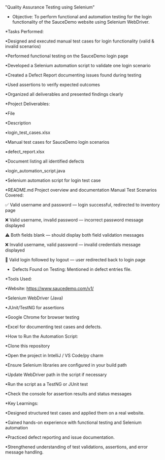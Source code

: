 "Quality Assurance  Testing using Selenium"
* Objective:
To perform functional and automation testing for the login functionality of the SauceDemo website using Selenium WebDriver.


 *Tasks Performed:

 
•Designed and executed manual test cases for login functionality (valid & invalid scenarios)

•Performed functional testing on the SauceDemo login page

•Developed a Selenium automation script to validate one login scenario

•Created a Defect Report documenting issues found during testing

•Used assertions to verify expected outcomes

•Organized all deliverables and presented findings clearly




*Project Deliverables:


•File 

•Description

•login_test_cases.xlsx

•Manual test cases for SauceDemo login scenarios

•defect_report.xlsx

•Document listing all identified defects

•login_automation_script.java

•Selenium automation script for login test case





*README.md Project overview and documentation  Manual Test Scenarios Covered:


✅ Valid username and password — login successful, redirected to inventory page

❌ Valid username, invalid password — incorrect password message displayed

⚠️ Both fields blank — should display both field validation messages

❌ Invalid username, valid password — invalid credentials message displayed

🔁 Valid login followed by logout — user redirected back to login page






* Defects Found on Testing: Mentioned in defect entries file.




 *Tools Used:

 
•Website: https://www.saucedemo.com/v1/

•Selenium WebDriver (Java)

•JUnit/TestNG for assertions

•Google Chrome for browser testing

•Excel for documenting test cases and defects.





 *How to Run the Automation Script:
 
•Clone this repository

•Open the project in  IntelliJ / VS Code/py charm

•Ensure Selenium libraries are configured in your build path

•Update WebDriver path in the script if necessary

•Run the script as a TestNG or JUnit test

•Check the console for assertion results and status messages





 *Key Learnings:
 
 
•Designed structured test cases and applied them on a real website.

•Gained hands-on experience with functional testing and Selenium automation

•Practiced defect reporting and issue documentation.

•Strengthened understanding of test validations, assertions, and error message handling.

